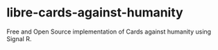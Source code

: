 # libre-cards-against-humanity
Free and Open Source implementation of Cards against humanity using Signal R.
